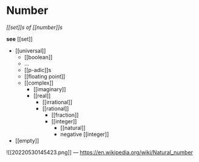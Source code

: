 # Number

_[[set]]s of [[number]]s_

**see** [[set]]

- [[universal]]
  - [[boolean]]
  - $\dots$
  - [[p-adic]]s
  - [[floating point]]
  - [[complex]]
    - [[imaginary]]
    - [[real]]
      - [[irrational]]
      - [[rational]]
        - [[fraction]]
        - [[integer]]
          - [[natural]]
          - negative [[integer]]
- [[empty]]

![[20220530145423.png]] &mdash; <https://en.wikipedia.org/wiki/Natural_number>
